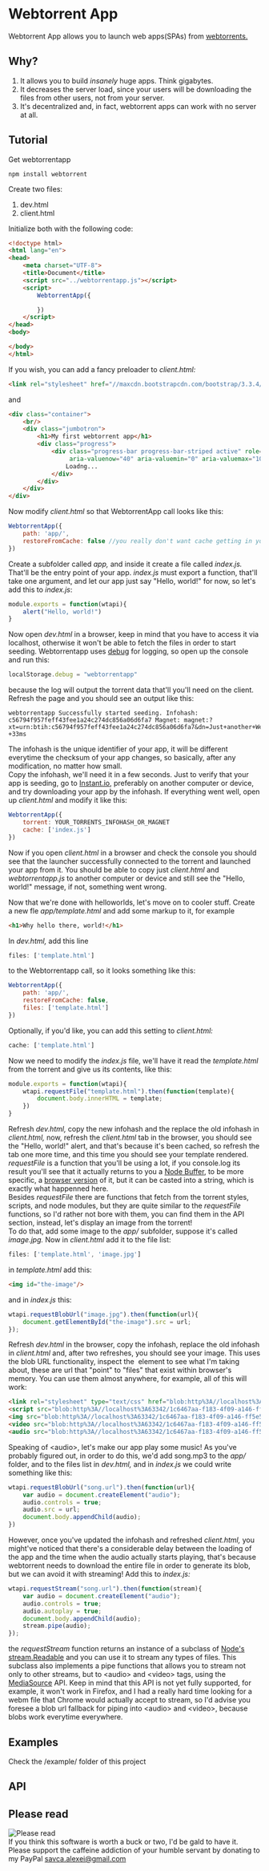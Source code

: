 # Webtorrent App
Webtorrent App allows you to launch web apps(SPAs) from [webtorrents.](https://github.com/feross/webtorrent)

## Why?
1. It allows you to build *insanely* huge apps. Think gigabytes.
2. It decreases the server load, since your users will be downloading the files from other users, not from your server.
3. It's decentralized and, in fact, webtorrent apps can work with no server at all.

## Tutorial
Get webtorrentapp
```
npm install webtorrent
```

Create two files:

1. dev.html
2. client.html

Initialize both with the following code:
```html
<!doctype html>
<html lang="en">
<head>
    <meta charset="UTF-8">
    <title>Document</title>
    <script src="../webtorrentapp.js"></script>
    <script>
        WebtorrentApp({

        })
    </script>
</head>
<body>

</body>
</html>
```

If you wish, you can add a fancy preloader to *client.html:*
```html
<link rel="stylesheet" href="//maxcdn.bootstrapcdn.com/bootstrap/3.3.4/css/bootstrap.min.css"/>
```
and
```html
<div class="container">
    <br/>
    <div class="jumbotron">
        <h1>My first webtorrent app</h1>
        <div class="progress">
            <div class="progress-bar progress-bar-striped active" role="progressbar"
                 aria-valuenow="40" aria-valuemin="0" aria-valuemax="100" style="width:100%">
                Loadng...
            </div>
        </div>
    </div>
</div>
```
Now modify *client.html* so that WebtorrentApp call looks like this:
```js
WebtorrentApp({
    path: 'app/',
    restoreFromCache: false //you really don't want cache getting in your way while developing
})
```
Create a subfolder called *app,* and inside it create a file called *index.js.* That'll be the entry point of your app. *index.js* must export a function, that'll take one argument, and let our app just say "Hello, world!" for now, so let's add this to *index.js*:
```js
module.exports = function(wtapi){
    alert("Hello, world!")
}
```

Now open *dev.html* in a browser, keep in mind that you have to access it via localhost, otherwise it won't be able to fetch the files in order to start seeding. Webtorrentapp uses [debug](https://www.npmjs.com/package/debug) for logging, so open up the console and run this:
```js
localStorage.debug = "webtorrentapp"
```
because the log will output the torrent data that'll you'll need on the client. Refresh the page and you should see an output like this:
```
webtorrentapp Successfully started seeding. Infohash: c56794f957feff43fee1a24c274dc856a06d6fa7 Magnet: magnet:?xt=urn:btih:c56794f957feff43fee1a24c274dc856a06d6fa7&dn=Just+another+WebTorrent+app&tr=udp%3A%2F%2Ftracker.publicbt.com%3A80&tr=udp%3A%2F%2Ftracker.openbittorrent.com%3A80&tr=udp%3A%2F%2Fopen.demonii.com%3A1337&tr=udp%3A%2F%2Ftracker.webtorrent.io%3A80&tr=wss%3A%2F%2Ftracker.webtorrent.io +33ms
```
The infohash is the unique identifier of your app, it will be different everytime the checksum of your app changes, so basically, after any modification, no matter how small.  
Copy the infohash, we'll need it in a few seconds. Just to verify that your app is seeding, go to [Instant.io](http://instant.io), preferably on another computer or device, and try downloading your app by the infohash. If everything went well, open up *client.html* and modify it like this:
```js
WebtorrentApp({
    torrent: YOUR_TORRENTS_INFOHASH_OR_MAGNET
    cache: ['index.js']
})
```
Now if you open *client.html* in a browser and check the console you should see that the launcher successfully connected to the torrent and launched your app from it. You should be able to copy just *client.html* and *webtorrentapp.js* to another computer or device and still see the "Hello, world!" message, if not, something went wrong.

Now that we're done with helloworlds, let's move on to cooler stuff. Create a new fle *app/template.html* and add some markup to it, for example
```html
<h1>Why hello there, world!</h1>
```
In *dev.html,* add this line
```js
files: ['template.html']
```
to the Webtorrentapp call, so it looks something like this:
```js
WebtorrentApp({
    path: 'app/',
    restoreFromCache: false,
    files: ['template.html']
})
```
Optionally, if you'd like, you can add this setting to *client.html:*
```js
cache: ['template.html']
```
Now we need to modify the *index.js* file, we'll have it read the *template.html* from the torrent and give us its contents, like this:
```js
module.exports = function(wtapi){
    wtapi.requestFile("template.html").then(function(template){
        document.body.innerHTML = template;
    })
}
```
Refresh *dev.html,* copy the new infohash and the replace the old infohash in *client.html,* now, refresh the *client.html* tab in the browser, you should see the "Hello, world!" alert, and that's because it's been cached, so refresh the tab one more time, and this time you should see your template rendered.  
*requestFile* is a function that you'll be using a lot, if you console.log its result you'll see that it actually returns to you a [Node Buffer](https://nodejs.org/api/buffer.html), to be more specific, a [browser version](https://www.npmjs.com/package/buffer) of it, but it can be casted into a string, which is exactly what happenned here.  
Besides *requestFile* there are functions that fetch from the torrent styles, scripts, and node modules, but they are quite similar to the *requestFile* functions, so I'd rather not bore with them, you can find them in the API section, instead, let's display an image from the torrent!  
To do that, add some image to the *app/* subfolder, suppose it's called *image.jpg.* Now in *client.html* add it to the file list:
```js
files: ['template.html', 'image.jpg']
```
in *template.html* add this:
```html
<img id="the-image"/>
```
and in *index.js* this:
```js
wtapi.requestBlobUrl("image.jpg").then(function(url){
    document.getElementById("the-image").src = url;
});
```
Refresh *dev.html* in the browser, copy the infohash, replace the old infohash in *client.html* and, after two refreshes, you should see your image. This uses the blob URL functionality, inspect the <img> element to see what I'm taking about, these are url that "point" to "files" that exist within browser's memory. You can use them almost anywhere, for example, all of this will work:
```html
<link rel="stylesheet" type="text/css" href="blob:http%3A//localhost%3A63342/1c6467aa-f183-4f09-a146-ff5e52b7267a"/>
<script src="blob:http%3A//localhost%3A63342/1c6467aa-f183-4f09-a146-ff5e52b7267a"></script>
<img src="blob:http%3A//localhost%3A63342/1c6467aa-f183-4f09-a146-ff5e52b7267a"/>
<video src="blob:http%3A//localhost%3A63342/1c6467aa-f183-4f09-a146-ff5e52b7267a"/>
<audio src="blob:http%3A//localhost%3A63342/1c6467aa-f183-4f09-a146-ff5e52b7267a"/>
```
Speaking of &lt;audio&gt;, let's make our app play some music! As you've probably figured out, in order to do this, we'd add song.mp3 to the *app/* folder, and to the files list in *dev.html,* and in *index.js* we could write something like this:
```js
wtapi.requestBlobUrl("song.url").then(function(url){
    var audio = document.createElement("audio");
    audio.controls = true;
    audio.src = url;
    document.body.appendChild(audio);
})
```
However, once you've updated the infohash and refreshed *client.html,* you might've noticed that there's a considerable delay between the loading of the app and the time when the audio actually starts playing, that's because webtorrent needs to download the entire file in order to generate its blob, but we can avoid it with streaming!
Add this to *index.js:*
```js
wtapi.requestStream("song.url").then(function(stream){
    var audio = document.createElement("audio");
    audio.controls = true;
    audio.autoplay = true;
    document.body.appendChild(audio);
    stream.pipe(audio);
});
```
the *requestStream* function returns an instance of a subclass of [Node's stream.Readable](https://nodejs.org/api/stream.html#stream_class_stream_readable) and you can use it to stream any types of files. This subclass also implements a pipe functions that allows you to stream not only to other streams, but to &lt;audio&gt; and &lt;video&gt; tags, using the [MediaSource](https://developer.mozilla.org/ro/docs/Web/API/MediaSource) API. Keep in mind that this API is not yet fully supported, for example, it won't work in Firefox, and I had a really hard time looking for a webm file that Chrome would actually accept to stream, so I'd advise you foresee a blob url fallback for piping into &lt;audio&gt; and &lt;video&gt;, because blobs work everytime everywhere. 

## Examples
Check the /example/ folder of this project

## API

## Please read
![Please read](http://lurkmore.so/images/d/d1/Please_Read.jpg)  
If you think this software is worth a buck or two, I'd be gald to have it.  
Please support the caffeine addiction of your humble servant by donating to my PayPal savca.alexei@gmail.com
